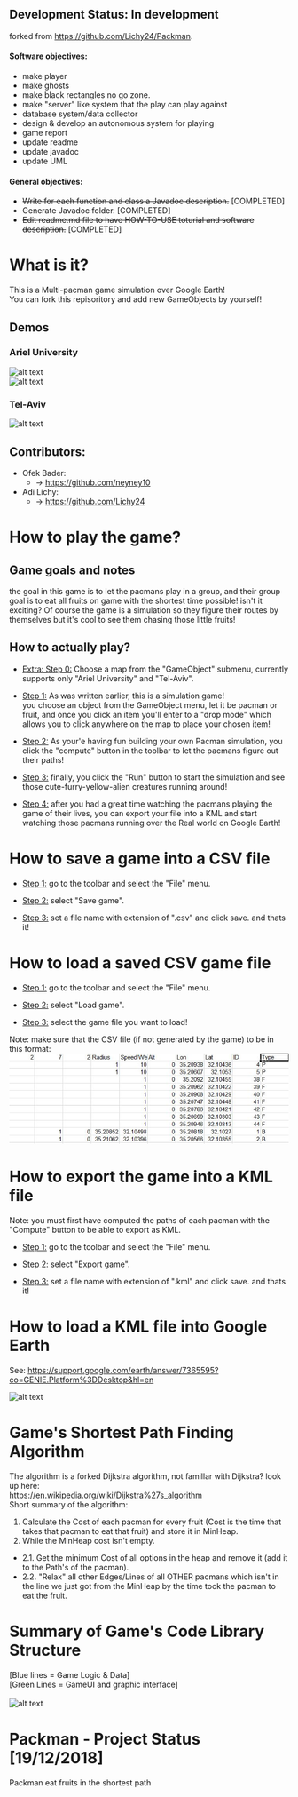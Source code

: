 ## Development Status: In development 
forked from https://github.com/Lichy24/Packman.
#### Software objectives:
- make player
- make ghosts
- make black rectangles no go zone.
- make "server" like system that the play can play against
- database system/data collector
- design & develop an autonomous system for playing
- game report
- update readme
- update javadoc
- update UML

#### General objectives:
- ~~Write for each function and class a Javadoc description.~~ [COMPLETED]
- ~~Generate Javadoc folder.~~ [COMPLETED]
- ~~Edit readme.md file to have HOW-TO-USE toturial and software description.~~ [COMPLETED]


# What is it?
This is a Multi-pacman game simulation over Google Earth! <br>
You can fork this repisoritory and add new GameObjects by yourself!

## Demos
### Ariel University
![alt text](Other/GitHubMedia/Pic1Main.jpg)
<br>
![alt text](Other/GitHubMedia/Pic3Main.jpg)
<br>
### Tel-Aviv
![alt text](Other/GitHubMedia/Pic2Main.jpg)
<br>

## Contributors:
- Ofek Bader:
	-   -> https://github.com/neyney10
- Adi Lichy:
	-   -> https://github.com/Lichy24

# How to play the game?
## Game goals and notes
the goal in this game is to let the pacmans play in a group, and their group goal is to eat all fruits on game with the shortest time possible! isn't it exciting?
Of course the game is a simulation so they figure their routes by themselves but it's cool to see them chasing those little fruits!

## How to actually play?
- <u>Extra: Step 0:</u> Choose a map from the "GameObject" submenu, currently supports only "Ariel University" and "Tel-Aviv".
- <u>Step 1:</u> As was written earlier, this is a simulation game! <br>
you choose an object from the GameObject menu, let it be pacman or fruit, and once you click an item you'll enter to a "drop mode" which allows you to click anywhere on the map to place your chosen item!  <br>

- <u>Step 2:</u> As your'e having fun building your own Pacman simulation, you click the "compute" button in the toolbar to let the pacmans figure out their paths! <br>

- <u>Step 3:</u> finally, you click the "Run" button to start the simulation and see those cute-furry-yellow-alien creatures running around! <br>

- <u>Step 4:</u> after you had a great time watching the pacmans playing the game of their lives, you can export your file into a KML and start watching those pacmans running over the Real world on Google Earth!
# How to save a game into a CSV file
- <u>Step 1:</u> go to the toolbar and select the "File" menu. <br>

- <u>Step 2:</u> select "Save game". <br>

- <u>Step 3:</u> set a file name with extension of ".csv" and click save. and thats it!
# How to load a saved CSV game file
- <u>Step 1:</u> go to the toolbar and select the "File" menu. <br>

- <u>Step 2:</u> select "Load game". <br>

- <u>Step 3:</u> select the game file you want to load!

Note: make sure that the CSV file (if not generated by the game) to be in this format:
![alt text](Other/GitHubMedia/PicCsv1.jpg)
# How to export the game into a KML file
Note: you must first have computed the paths of each pacman with the "Compute" button to be able to export as KML.
- <u>Step 1:</u> go to the toolbar and select the "File" menu. <br>

- <u>Step 2:</u> select "Export game". <br>

- <u>Step 3:</u> set a file name with extension of ".kml" and click save. and thats it!

# How to load a KML file into Google Earth
See: https://support.google.com/earth/answer/7365595?co=GENIE.Platform%3DDesktop&hl=en <br>

![alt text](Other/GitHubMedia/PicGoogleEarth1.JPG)
# Game's Shortest Path Finding Algorithm
The algorithm is a forked Dijkstra algorithm, not famillar with Dijkstra? look up here:<br>
https://en.wikipedia.org/wiki/Dijkstra%27s_algorithm <br>
Short summary of the algorithm: <br>
1. Calculate the Cost of each pacman for every fruit (Cost is the time that takes that pacman to eat that fruit) and store it in MinHeap.
2. While the MinHeap cost isn't empty.
- 2.1. Get the minimum Cost of all options in the heap and remove it (add it to the Path's of the pacman).
- 2.2. "Relax" all other Edges/Lines of all OTHER pacmans which isn't in the line we just got from the MinHeap by the time took the pacman to eat the fruit.


# Summary of Game's Code Library Structure
[Blue lines = Game Logic & Data] <br>
[Green Lines = GameUI and graphic interface]
<br> <br>
![alt text](Other/GitHubMedia/SystemStructure.png)
# Packman - Project Status [19/12/2018]
Packman eat fruits in the shortest path

